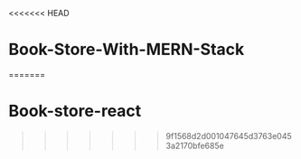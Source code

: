 <<<<<<< HEAD
# Book-Store-With-MERN-Stack
=======
# Book-store-react
>>>>>>> 9f1568d2d001047645d3763e0453a2170bfe685e
